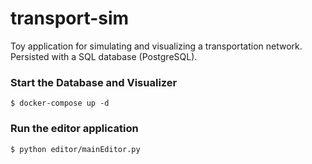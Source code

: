 # transport-sim

Toy application for simulating and visualizing a transportation network. Persisted with a SQL database (PostgreSQL).

### Start the Database and Visualizer
```
$ docker-compose up -d
```

### Run the editor application
```
$ python editor/mainEditor.py
```